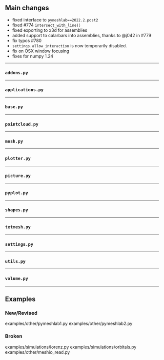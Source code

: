 ## Main changes

- fixed interface to `pymeshlab==2022.2.post2`
- fixed #774 `intersect_with_line()`
- fixed exporting to x3d for assemblies
- added support to calarbars into assemblies, thanks to @j042 in  #779
- fix typos #780
- `settings.allow_interaction` is now temporarily disabled.
- fix on OSX window focusing
- fixes for numpy 1.24


---
### `addons.py`

---
### `applications.py`

---
### `base.py`

---
### `pointcloud.py`


---
### `mesh.py`

---
### `plotter.py`

---
### `picture.py`

---
### `pyplot.py`

---
### `shapes.py`

---
### `tetmesh.py`


---
### `settings.py`

---
### `utils.py`

---
### `volume.py`


-------------------------
## Examples

### New/Revised
examples/other/pymeshlab1.py
examples/other/pymeshlab2.py

### Broken
examples/simulations/lorenz.py
examples/simulations/orbitals.py
examples/other/meshio_read.py




